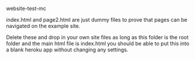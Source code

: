 website-test-mc

index.html and page2.html are just dummy files to prove that pages can be navigated on the example site.

Delete these and drop in your own site files as long as this folder is the root folder and the main html file is index.html you should be able to put this into a blank heroku app without changing any settings.